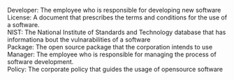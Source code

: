 
Developer: The employee who is responsible for developing new software <br>
License: A document that prescribes the terms and conditions for the use of a software.<br>
NIST: The National Institute of Standards and Technology database that has informationa bout the vulnarabilities of a software<br>
Package: The open source package that the corporation intends to use<br>
Manager: The employee who is responsible for managing the process of software development.<br>
Policy: The corporate policy that guides the usage of opensource software<br>
